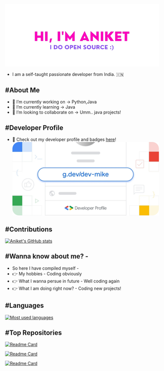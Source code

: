 <img src = "./assests/profile.png">

- I am a self-taught passionate developer from India. 🇮🇳

## #About Me

- 🔭 I’m currently working on -> Python,Java
- 🌱 I’m currently learning -> Java
- 👯 I’m looking to collaborate on -> Umm.. java projects!

## #Developer Profile
- 🤖 Check out my developer profile and badges [here](https://g.dev/dev-mike)!
<a href = "https://g.dev/dev-mike"><img src = "./assests/gdev.png"> </a>



## #Contributions
[![Aniket's GitHub stats](https://github-readme-stats.vercel.app/api?username=DevMike123&count_private=true&show_icons=true&theme=locale)](https://github.com/DevMike123/)


## #Wanna know about me? -
- So here I have compiled myself -
- 👉 My hobbies - Coding obviously
- 👉 What I wanna persue in future - Well coding again
- 👉 What I am doing right now? - Coding new projects!

## #Languages 

[![Most used languages](https://github-readme-stats.vercel.app/api/top-langs/?username=DevMike123&langs_count=30&theme=locale&layout=compact)](https://github.com/DevMike123/)

## #Top Repositories
[![Readme Card](https://github-readme-stats.vercel.app/api/pin/?username=mango-solutions&repo=unicord.js)](https://github.com/mango-solutions/unicord.js)

[![Readme Card](https://github-readme-stats.vercel.app/api/pin/?username=DevMike123&repo=Jarvis)](https://github.com/DevMike123/Jarvis)

[![Readme Card](https://github-readme-stats.vercel.app/api/pin/?username=DevMike123&repo=PyHub)](https://github.com/DevMike123/PyHub)
